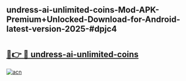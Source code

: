 ## undress-ai-unlimited-coins-Mod-APK-Premium+Unlocked-Download-for-Android-latest-version-2025-#dpjc4

# <h2><a href="https://bedroomkl.my?title=undress-ai-unlimited-coins&ref=20M">🔗👉 🔴 undress-ai-unlimited-coins</a></h2>

[![acn](https://github.com/user-attachments/assets/0f9c940e-d8b0-45ae-aac7-cd30a18b3e1c)](https://bedroomkl.my?title=undress-ai-unlimited-coins&ref=20M)

